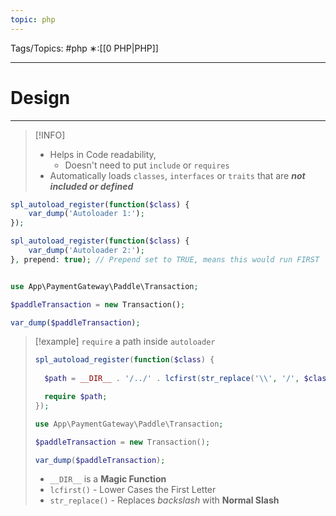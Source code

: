 ```yaml
---
topic: php
---
```



Tags/Topics: #php
∗:[[0 PHP|PHP]]

---
# Design

--- 
> [!INFO]
> - Helps in Code readability,
> 	- Doesn't need to put `include` or `requires`
> - Automatically loads `classes`, `interfaces` or `traits` that are ___not included or defined___


```php
spl_autoload_register(function($class) {
	var_dump('Autoloader 1:');
});

spl_autoload_register(function($class) {
	var_dump('Autoloader 2:');
}, prepend: true); // Prepend set to TRUE, means this would run FIRST


use App\PaymentGateway\Paddle\Transaction;

$paddleTransaction = new Transaction();

var_dump($paddleTransaction);
```


>[!example] `require` a path inside `autoloader`
>```php
>spl_autoload_register(function($class) {
>	
>	$path = __DIR__ . '/../' . lcfirst(str_replace('\\', '/', $class)) . '.php';
>
>	require $path;
>});
>
>use App\PaymentGateway\Paddle\Transaction;
>
>$paddleTransaction = new Transaction();
>
>var_dump($paddleTransaction);
>```
>- `__DIR__` is a __Magic Function__
>- `lcfirst()` - Lower Cases the First Letter
>- `str_replace()` - Replaces _backslash_ with __Normal Slash__

